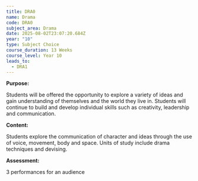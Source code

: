 ```yaml
---
title: DRA0
name: Drama
code: DRA0
subject_area: Drama
date: 2025-08-02T23:07:20.684Z
year: "10"
type: Subject Choice
course_duration: 13 Weeks
course_level: Year 10
leads_to:
  - DRA1
---
```

**Purpose:**

Students will be offered the opportunity to explore a variety of ideas and gain understanding of themselves and the world they live in. Students will continue to build and develop individual skills such as creativity, leadership and communication.

**Content:**

Students explore the communication of character and ideas through the use of voice, movement, body and space. Units of study include drama techniques and devising.

**Assessment:**

3 performances for an audience
